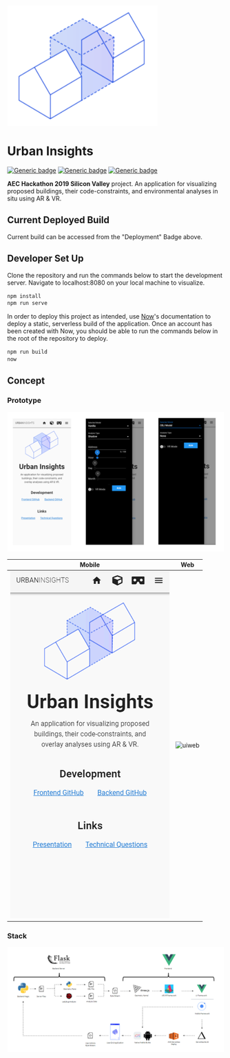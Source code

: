 ![Logo](/src/assets/logo.png)

# Urban Insights

[![Generic badge](https://img.shields.io/badge/Deployment-AWS-green.svg)](https://urban-insights.now.sh/)
[![Generic badge](https://img.shields.io/badge/Testing-Glitch-green.svg)](https://github.com/mitevpi/urban-insights-frontend/wiki/Glitch)
[![Generic badge](https://img.shields.io/badge/Backend-Heroku-green.svg)](https://urban-insights-api.herokuapp.com)

**AEC Hackathon 2019 Silicon Valley** project.
An application for visualizing proposed buildings, their code-constraints, and environmental analyses in situ using AR & VR.

## Current Deployed Build

Current build can be accessed from the "Deployment" Badge above.

## Developer Set Up

Clone the repository and run the commands below to start the development server. Navigate to localhost:8080 on your local machine to visualize.

```cmd
npm install
npm run serve
```

In order to deploy this project as intended, use [Now](https://zeit.co/dashboard)'s documentation to deploy a static, serverless build of the application. Once an account has been created with Now, you should be able to run the commands below in the root of the repository to deploy.

```cmd
npm run build
now
```

## Concept

### Prototype

![proto](/screenshots/app.png)

<!-- ![ui](/screenshots/ui01.gif) ![uiweb](/screenshots/ui02.gif) -->

|            Mobile            |               Web               |
| :--------------------------: | :-----------------------------: |
| ![ui](/screenshots/ui01.gif) | ![uiweb](/screenshots/ui02.gif) |

### Stack

![stack](/screenshots/stackDiagram.png)
